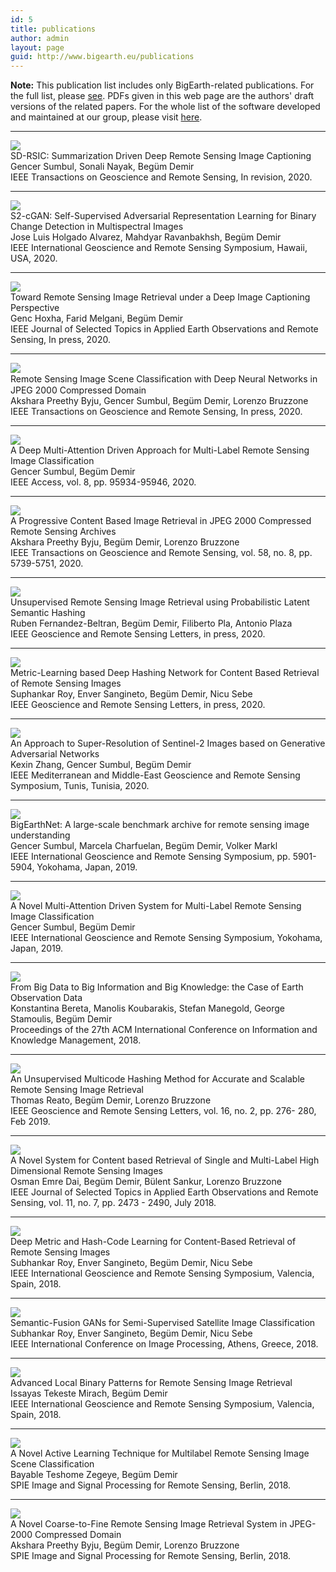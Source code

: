 ```yaml
---
id: 5
title: publications
author: admin
layout: page
guid: http://www.bigearth.eu/publications
---
```

<div class="bg-faded p-4 my-4">
	<div class="bg-faded p-4 my-4">
		<p>
			<b>Note:</b> This publication list includes only BigEarth-related publications. For the full list, please <a href="http://begumdemir.com/papers.html" target="_blank">see</a>. PDFs given in this web page are the authors' draft versions of the related papers. For the whole list of the software developed and maintained at our group, please visit <a href="https://www.rsim.tu-berlin.de/menue/software/" target="_blank">here</a>.
		</p>
		<hr />
		<div class="row">
			<div class="col-lg-3 col-lg-12-pull">
				<img class="publication-image mx-auto d-block" src="assets/publications/images/SD-RSIC.jpg">
			</div>
			<div class="col-lg-9 col-lg-12-push">
				<span class="publication-title">SD-RSIC: Summarization Driven Deep Remote Sensing Image Captioning</span><br />
				Gencer Sumbul, Sonali Nayak, Begüm Demir<br />
				IEEE Transactions on Geoscience and Remote Sensing, In revision, 2020.<br />
				<a class="publication-icon" href="https://arxiv.org/pdf/2006.08432.pdf" target="_blank"><i class="fa fa-file-pdf-o text-color-be"></i></a>
			</div>
		</div>
		<hr />
		<div class="row">
			<div class="col-lg-3 col-lg-12-pull">
				<img class="publication-image mx-auto d-block" src="assets/publications/images/S2-cGAN.jpg">
			</div>
			<div class="col-lg-9 col-lg-12-push">
				<span class="publication-title">S2-cGAN: Self-Supervised Adversarial Representation Learning for Binary Change Detection in Multispectral Images</span> <br />
				Jose Luis Holgado Alvarez, Mahdyar Ravanbakhsh, Begüm Demir<br />
				IEEE International Geoscience and Remote Sensing Symposium, Hawaii, USA, 2020.<br />
				<a class="publication-icon" href="https://arxiv.org/abs/2007.02565" target="_blank"><i class="fa fa-file-pdf-o text-color-be"></i></a>
				<a class="publication-icon" href="https://gitlab.tubit.tu-berlin.de/rsim/S2-cGAN" target="_blank"><i class="fa fa-github text-color-be"></i></a>
			</div>
		</div>
		<hr />
		<div class="row">
			<div class="col-lg-3 col-lg-12-pull">
				<img class="publication-image mx-auto d-block" src="assets/publications/images/HoxhaDemirMelgani.png">
			</div>
			<div class="col-lg-9 col-lg-12-push">
				<span class="publication-title">Toward Remote Sensing Image Retrieval under a Deep Image Captioning Perspective</span> <br />
				Genc Hoxha, Farid Melgani, Begüm Demir<br />
				IEEE Journal of Selected Topics in Applied Earth Observations and Remote Sensing, In press, 2020.<br />
				<a class="publication-icon" href="https://ieeexplore.ieee.org/stamp/stamp.jsp?tp=&arnumber=9154525" target="_blank"><i class="fa fa-file-pdf-o text-color-be"></i></a>
			</div>
		</div>
		<hr />
		<div class="row">
			<div class="col-lg-3 col-lg-12-pull">
				<img class="publication-image mx-auto d-block" src="assets/publications/images/JPEG2000-Compressed-ByjuSumbulDemirBruzzone.png">
			</div>
			<div class="col-lg-9 col-lg-12-push">
				<span class="publication-title">Remote Sensing Image Scene Classiﬁcation with Deep Neural Networks in JPEG 2000 Compressed Domain</span> <br />
				Akshara Preethy Byju, Gencer Sumbul, Begüm Demir, Lorenzo Bruzzone<br />
				IEEE Transactions on Geoscience and Remote Sensing, In press, 2020.<br />
				<a class="publication-icon" href="https://arxiv.org/abs/2006.11529" target="_blank"><i class="fa fa-file-pdf-o text-color-be"></i></a>
			</div>
		</div>
		<hr />
		<div class="row">
			<div class="col-lg-3 col-lg-12-pull">
				<img class="publication-image mx-auto d-block" src="assets/publications/images/MAML-RSIC.jpg">
			</div>
			<div class="col-lg-9 col-lg-12-push">
				<span class="publication-title">A Deep Multi-Attention Driven Approach for Multi-Label Remote Sensing Image Classification</span> <br />
				Gencer Sumbul, Begüm Demir<br />
				IEEE Access, vol. 8, pp. 95934-95946, 2020.<br />
				<a class="publication-icon" href="https://ieeexplore.ieee.org/stamp/stamp.jsp?tp=&arnumber=9096309" target="_blank"><i class="fa fa-file-pdf-o text-color-be"></i></a>
				<a class="publication-icon" href="https://gitlab.tubit.tu-berlin.de/rsim/MAML-RSIC" target="_blank"><i class="fa fa-github text-color-be"></i></a>
			</div>
		</div>
		<hr />
		<div class="row">
			<div class="col-lg-3 col-lg-12-pull">
				<img class="publication-image mx-auto d-block" src="./assets/images/bigearth.png">
			</div>
			<div class="col-lg-9 col-lg-12-push">
				<span class="publication-title">A Progressive Content Based Image Retrieval in JPEG 2000 Compressed Remote Sensing Archives</span> <br />
				Akshara Preethy Byju, Begüm Demir, Lorenzo Bruzzone<br />
				IEEE Transactions on Geoscience and Remote Sensing, vol. 58, no. 8, pp. 5739-5751, 2020.<br />
				<a class="publication-icon" href="assets/publications/pdfs/PCBIR_2020.pdf" target="_blank"><i class="fa fa-file-pdf-o text-color-be"></i></a>
			</div>
		</div>
		<hr />
		<div class="row">
			<div class="col-lg-3 col-lg-12-pull">
				<img class="publication-image mx-auto d-block" src="assets/publications/images/URSIRuPLSH.png">
			</div>
			<div class="col-lg-9 col-lg-12-push">
				<span class="publication-title">Unsupervised Remote Sensing Image Retrieval using Probabilistic Latent Semantic Hashing</span><br />
				Ruben Fernandez-Beltran, Begüm Demir, Filiberto Pla, Antonio Plaza<br />
				IEEE Geoscience and Remote Sensing Letters, in press, 2020.<br />
				<a class="publication-icon" href="assets/publications/pdfs/GRSL_Probabilistic_Latent_Semantic_Hashing_Codes_2020.pdf" target="_blank"><i class="fa fa-file-pdf-o text-color-be"></i></a>
			</div>
		</div>
		<hr />
		<div class="row">
			<div class="col-lg-3 col-lg-12-pull">
				<img class="publication-image mx-auto d-block" src="assets/publications/images/MiLAN.png">
			</div>
			<div class="col-lg-9 col-lg-12-push">
				<span class="publication-title">Metric-Learning based Deep Hashing Network for Content Based Retrieval of Remote Sensing Images</span><br />
				Suphankar Roy, Enver Sangineto, Begüm Demir, Nicu Sebe<br />
				IEEE Geoscience and Remote Sensing Letters, in press, 2020.<br />
				<a class="publication-icon" href="https://arxiv.org/abs/1904.01258" target="_blank"><i class="fa fa-file-pdf-o text-color-be"></i></a>
				<a class="publication-icon" href="https://github.com/MLEnthusiast/MHCLN" target="_blank"><i class="fa fa-github text-color-be"></i></a>
			</div>
		</div>
		<hr />
		<div class="row">
			<div class="col-lg-3 col-lg-12-pull">
				<img class="publication-image mx-auto d-block" src="assets/publications/images/SR-GAN.jpg">
			</div>
			<div class="col-lg-9 col-lg-12-push">
				<span class="publication-title">An Approach to Super-Resolution of Sentinel-2 Images based on Generative Adversarial Networks</span> <br />
				Kexin Zhang, Gencer Sumbul, Begüm Demir<br />
				IEEE Mediterranean and Middle-East Geoscience and Remote Sensing Symposium, Tunis, Tunisia, 2020.<br />
				<a class="publication-icon" href="https://arxiv.org/pdf/1912.06013.pdf" target="_blank"><i class="fa fa-file-pdf-o text-color-be"></i></a>
			</div>
		</div>
		<hr />
		<div class="row">
			<div class="col-lg-3 col-lg-12-pull">
				<img class="publication-image mx-auto d-block" src="assets/publications/images/BigEarthNet_IGARSS_2019.png">
			</div>
			<div class="col-lg-9 col-lg-12-push">
				<span class="publication-title">BigEarthNet: A large-scale benchmark archive for remote sensing image understanding</span> <br />
				Gencer Sumbul, Marcela Charfuelan, Begüm Demir, Volker Markl<br />
				IEEE International Geoscience and Remote Sensing Symposium, pp. 5901-5904, Yokohama, Japan, 2019.<br />
				<a class="publication-icon" href="assets/publications/pdfs/BigEarthNet_IGARSS_2019.pdf" target="_blank"><i class="fa fa-file-pdf-o text-color-be"></i></a>
 				<a class="publication-icon" href="http://bigearth.net" target="_blank"><i class="fa fa-database text-color-be"></i></a>
			</div>
		</div>
		<hr />
		<div class="row">
			<div class="col-lg-3 col-lg-12-pull">
				<img class="publication-image mx-auto d-block" src="assets/publications/images/CNN_RNN_IGARSS.png">
			</div>
			<div class="col-lg-9 col-lg-12-push">
				<span class="publication-title">A Novel Multi-Attention Driven System for Multi-Label Remote Sensing Image Classification</span> <br />
				Gencer Sumbul, Begüm Demir<br />
				IEEE International Geoscience and Remote Sensing Symposium, Yokohama, Japan, 2019.<br />
				<a class="publication-icon" href="assets/publications/pdfs/CNN_RNN_IGARSS.pdf" target="_blank"><i class="fa fa-file-pdf-o text-color-be"></i></a>
				<a class="publication-icon" href="http://bigearth.net" target="_blank"><i class="fa fa-database text-color-be"></i></a>
			</div>
		</div>
		<hr />
		<div class="row">			
			<div class="col-lg-3 col-lg-12-pull">
				<img class="publication-image mx-auto d-block" src="assets/publications/images/CASEEO-BeretaKoubarakisManegoldStamoulisDemirFinal.png">
			</div>
			<div class="col-lg-9 col-lg-12-push">
				<span class="publication-title">From Big Data to Big Information and Big Knowledge: the Case of Earth Observation Data</span> <br />
				Konstantina Bereta, Manolis Koubarakis, Stefan Manegold, George Stamoulis, Begüm Demir<br />
				Proceedings of the 27th ACM International Conference on Information and Knowledge Management, 2018.<br />
				<a class="publication-icon" href="assets/publications/pdfs/CASEEO-BeretaKoubarakisManegoldStamoulisDemirFinal.pdf" target="_blank"><i class="fa fa-file-pdf-o text-color-be"></i></a>
			</div>
		</div>
		<hr />	
		<div class="row">			
			<div class="col-lg-3 col-lg-12-pull">
				<img class="publication-image mx-auto d-block" src="assets/publications/images/MultiCode-ThomasFinal.png">
			</div>
			<div class="col-lg-9 col-lg-12-push">
				<span class="publication-title">An Unsupervised Multicode Hashing Method for Accurate and Scalable Remote Sensing Image Retrieval</span> <br />
				Thomas Reato, Begüm Demir, Lorenzo Bruzzone <br />
				IEEE Geoscience and Remote Sensing Letters, vol. 16, no. 2, pp. 276- 280, Feb 2019.<br />
				<a class="publication-icon" href="assets/publications/pdfs/MCH-ReatoDemirBruzzone.pdf" target="_blank"><i class="fa fa-file-pdf-o text-color-be"></i></a>
				<a class="publication-icon" href="http://bigearth.eu/datasets.html" target="_blank"><i class="fa fa-database text-color-be"></i></a>
			</div>
		</div>
		<hr />		
		<div class="row">			
			<div class="col-lg-3 col-lg-12-pull">
				<img class="publication-image mx-auto d-block" src="assets/publications/images/BoSV-DaiSankurDemirFinal.png">
			</div>
			<div class="col-lg-9 col-lg-12-push">
				<span class="publication-title">A Novel System for Content based Retrieval of Single and Multi-Label High Dimensional Remote Sensing Images</span> <br />
				Osman Emre Dai, Begüm Demir, Bülent Sankur, Lorenzo Bruzzone <br />
				IEEE Journal of Selected Topics in Applied Earth Observations and Remote Sensing, vol. 11, no. 7, pp.  2473 - 2490, July 2018.<br />
				<a class="publication-icon" href="assets/publications/pdfs/A-Novel-System-for-Content-based-Retrieval-of-Single-and-Multi-Label-High-Dimensional-Remote-Sensing-Images.pdf" target="_blank"><i class="fa fa-file-pdf-o text-color-be"></i></a>
				<a class="publication-icon" href="http://bit.ly/Ankara_HSI_Archive" target="_blank"><i class="fa fa-database text-color-be"></i></a>
			</div>
		</div>
		<hr />
		<div class="row">
			<div class="col-lg-3 col-lg-12-pull">
				<img class="publication-image mx-auto d-block" src="assets/publications/images/MHCLN-RoySanginetoDemirSebeFinal.png" />
			</div>
			<div class="col-lg-9 col-lg-12-push">
				<span class="publication-title">Deep Metric and Hash-Code Learning for Content-Based Retrieval of Remote Sensing Images</span>
				<br />
				Subhankar Roy, Enver Sangineto, Begüm Demir, Nicu Sebe<br />
				IEEE International Geoscience and Remote Sensing Symposium, Valencia, Spain, 2018. <br>
				<a class="publication-icon" href="assets/publications/pdfs/MHCLN-RoySanginetoDemirSebeFinal.pdf" target="_blank"><i class="publication-icon fa fa-file-pdf-o text-color-be"></i></a>
				<a class="publication-icon" href="https://github.com/MLEnthusiast/MHCLN" target="_blank"><i class="fa fa-github text-color-be"></i></a>
			</div>
		</div>
		<hr />
		<div class="row">
			<div class="col-lg-3 col-lg-12-pull">
				<img class="publication-image mx-auto d-block" src="assets/publications/images/SGSSIC-RoySanginetoDemirSebeFinal.jpg" />
			</div>
			<div class="col-lg-9 col-lg-12-push">
				<span class="publication-title">Semantic-Fusion GANs for Semi-Supervised Satellite Image Classification</span>
				<br />
				Subhankar Roy, Enver Sangineto, Begüm Demir, Nicu Sebe<br />
				IEEE International Conference on Image Processing, Athens, Greece, 2018. <br>
				<a class="publication-icon" href="assets/publications/pdfs/SGSSIC-RoySanginetoDemirSebeFinal.pdf" target="_blank"><i class="publication-icon fa fa-file-pdf-o text-color-be"></i></a>
				<a class="publication-icon" href="https://github.com/MLEnthusiast/SFGAN" target="_blank"><i class="fa fa-github text-color-be"></i></a>
			</div>
		</div>
		<hr />
		<div class="row">
			<div class="col-lg-3 col-lg-12-pull">
				<img class="publication-image mx-auto d-block" src="./assets/images/bigearth.png">
			</div>
			<div class="col-lg-9 col-lg-12-push">
				<span class="publication-title">Advanced Local Binary Patterns for Remote Sensing Image Retrieval</span>
				<br />
				Issayas Tekeste Mirach, Begüm Demir<br />
				IEEE International Geoscience and Remote Sensing Symposium, Valencia, Spain, 2018.<br>
				<a class="publication-icon" href="assets/publications/pdfs/Advanced-Local-Binary-Patterns-for-Remote-Sensing-Image-Retrieval.pdf" target="_blank"><i class="publication-icon fa fa-file-pdf-o text-color-be"></i></a>
			</div>
		</div>
		<hr />
		<div class="row">
			<div class="col-lg-3 col-lg-12-pull">
				<img class="publication-image mx-auto d-block" src="assets/publications/images/MLAL-BayableFinal.png" />
			</div>
			<div class="col-lg-9 col-lg-12-push">
				<span class="publication-title">A Novel Active Learning Technique for Multilabel Remote Sensing Image Scene Classification</span>
				<br />
				Bayable Teshome Zegeye, Begüm Demir<br />
				SPIE Image and Signal Processing for Remote Sensing, Berlin, 2018.
			</div>
		</div>
		<hr />
		<div class="row">
			<div class="col-lg-3 col-lg-12-pull">
				<img class="publication-image mx-auto d-block" src="assets/publications/images/CtF-AksharaFinal.png" />
			</div>
			<div class="col-lg-9 col-lg-12-push">
				<span class="publication-title">A Novel Coarse-to-Fine Remote Sensing Image Retrieval System in JPEG-2000 Compressed Domain</span>
				<br />
				Akshara Preethy Byju, Begüm Demir, Lorenzo Bruzzone<br />
				SPIE Image and Signal Processing for Remote Sensing, Berlin, 2018.
			</div>
		</div>
	</div>
</div>

<!-- Modal -->
<!-- The Modal -->
<div id="modalBox" class="modal">
  <span class="close">&times;</span>
  <img class="modal-content" id="modalImg" />
  <div id="caption"></div>
</div>

<script type="text/javascript">
	
// Get the modal
var modal = document.getElementById('modalBox');

// Get the image and insert it inside the modal - use its "alt" text as a caption
// var img = document.getElementById('dspImg');
var modalImg = document.getElementById("modalImg");
var captionText = document.getElementById("caption");

publication_images = document.getElementsByClassName("publication-image");

for (var i = publication_images.length - 1; i >= 0; i--) {
	img = publication_images[i]

	img.onclick = function(){
	    modal.style.display = "block";
	    modalImg.src = this.src;
	    captionText.innerHTML = this.alt;
	}
}

// Get the <span> element that closes the modal
var span = document.getElementsByClassName("close")[0];

// When the user clicks on <span> (x), close the modal
span.onclick = function() { 
    modal.style.display = "none";
}

// When user clicks into the modal, close the modal
modal.addEventListener('click',function(){
 	this.style.display="none";
})

// When user hits ESC, close the modal 
document.addEventListener("keydown", function(event) {
	if (event.keyCode == 27) {
		modal.style.display="none";
	}
})
</script>

<style type="text/css">
 /* Style the Image Used to Trigger the Modal */
.publication-image:hover {
	opacity: 0.7;
	cursor: pointer;
}

/* The Modal (background) */
.modal {
    display: none; /* Hidden by default */
    position: fixed; /* Stay in place */
    z-index: 1; /* Sit on top */
    padding-top: 100px; /* Location of the box */
    left: 0;
    top: 0;
    width: 100%; /* Full width */
    height: 100%; /* Full height */
    overflow: auto; /* Enable scroll if needed */
    background-color: rgb(0,0,0); /* Fallback color */
    background-color: rgba(0,0,0,0.9); /* Black w/ opacity */
    z-index: 2030;
}

/* Modal Content (Image) */
.modal-content {
    margin: auto;
    display: block;
    width: 80%;
    max-width: 700px;
}

/* Caption of Modal Image (Image Text) - Same Width as the Image */
#caption {
    margin: auto;
    display: block;
    width: 80%;
    max-width: 700px;
    text-align: center;
    color: #ccc;
    padding: 10px 0;
    height: 150px;
}

/* Add Animation - Zoom in the Modal */
.modal-content, #caption {
    animation-name: zoom;
    animation-duration: 0.6s;
}

@keyframes zoom {
    from {transform:scale(0)}
    to {transform:scale(1)}
}

/* The Close Button */
.close {
    position: absolute;
    top: 15px;
    right: 35px;
    color: #f1f1f1;
    font-size: 40px;
    font-weight: bold;
    transition: 0.3s;
}

.close:hover,
.close:focus {
    color: #bbb;
    text-decoration: none;
    cursor: pointer;
}

/* 100% Image Width on Smaller Screens */
@media only screen and (max-width: 700px){
    .modal-content {
        width: 100%;
    }
}  
</style>



